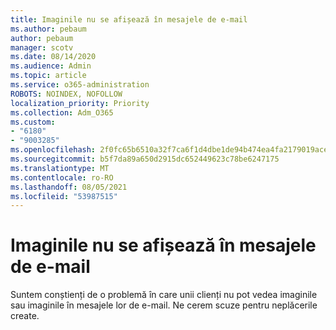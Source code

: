 ```yaml
---
title: Imaginile nu se afișează în mesajele de e-mail
ms.author: pebaum
author: pebaum
manager: scotv
ms.date: 08/14/2020
ms.audience: Admin
ms.topic: article
ms.service: o365-administration
ROBOTS: NOINDEX, NOFOLLOW
localization_priority: Priority
ms.collection: Adm_O365
ms.custom:
- "6180"
- "9003285"
ms.openlocfilehash: 2f0fc65b6510a32f7ca6f1d4dbe1de94b474ea4fa2179019ace8ec9f4e080b42
ms.sourcegitcommit: b5f7da89a650d2915dc652449623c78be6247175
ms.translationtype: MT
ms.contentlocale: ro-RO
ms.lasthandoff: 08/05/2021
ms.locfileid: "53987515"
---
```

# <a name="images-not-showing-in-emails"></a>Imaginile nu se afișează în mesajele de e-mail

Suntem conștienți de o problemă în care unii clienți nu pot vedea imaginile sau imaginile în mesajele lor de e-mail. Ne cerem scuze pentru neplăcerile create.